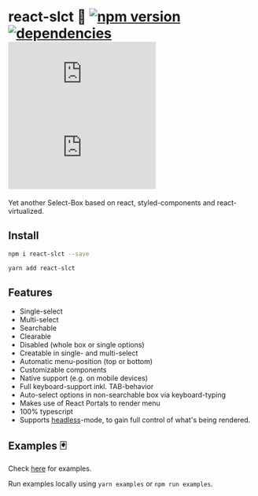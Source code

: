 # react-slct 🐘 [![npm version](https://badge.fury.io/js/react-slct.svg)](https://badge.fury.io/js/react-slct) [![dependencies](https://david-dm.org/misantronic/react-slct.svg)]() ![](http://img.badgesize.io/misantronic/react-slct/master/dist/react-slct.min.js) ![](http://img.badgesize.io/misantronic/react-slct/master/dist/react-slct.min.js?compression=gzip)

Yet another Select-Box based on react, styled-components and react-virtualized.

## Install

```bash
npm i react-slct --save
```

```bash
yarn add react-slct
```

## Features

-   Single-select
-   Multi-select
-   Searchable
-   Clearable
-   Disabled (whole box or single options)
-   Creatable in single- and multi-select
-   Automatic menu-position (top or bottom)
-   Customizable components
-   Native support (e.g. on mobile devices)
-   Full keyboard-support inkl. TAB-behavior
-   Auto-select options in non-searchable box via keyboard-typing
-   Makes use of React Portals to render menu
-   100% typescript
-   Supports [headless](https://medium.com/merrickchristensen/headless-user-interface-components-565b0c0f2e18)-mode, to gain full control of what's being rendered.

## Examples 🃏

Check [here](https://rawgit.com/misantronic/react-slct/master/examples/dist/index.html) for examples.

Run examples locally using `yarn examples` or `npm run examples`.
